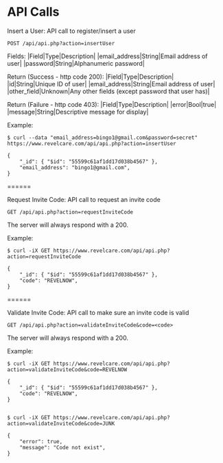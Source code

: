 API Calls
=========

Insert a User: API call to register/insert a user

`POST /api/api.php?action=insertUser`

Fields:
|Field|Type|Description|
|email_address|String|Email address of user|
|password|String|Alphanumeric password|

Return (Success - http code 200):
|Field|Type|Description|
|id|String|Unique ID of user|
|email_address|String|Email address of user|
|other_field|Unknown|Any other fields (except password that user has)|

Return (Failure - http code 403):
|Field|Type|Description|
|error|Bool|true|
|message|String|Descriptive message for display|

Example:

    $ curl --data "email_address=bingo1@gmail.com&password=secret" https://www.revelcare.com/api/api.php?action=insertUser

    {
        "_id": { "$id": "55599c61af1dd17d038b4567" },
        "email_address": "bingo1@gmail.com",
    }

======

Request Invite Code: API call to request an invite code

`GET /api/api.php?action=requestInviteCode`

The server will always respond with a 200.

Example:

    $ curl -iX GET https://www.revelcare.com/api/api.php?action=requestInviteCode

    {
        "_id": { "$id": "55599c61af1dd17d038b4567" },
        "code": "REVELNOW",
    }

======

Validate Invite Code: API call to make sure an invite code is valid

`GET /api/api.php?action=validateInviteCode&code=<code>`

The server will always respond with a 200.

Example:

    $ curl -iX GET https://www.revelcare.com/api/api.php?action=validateInviteCode&code=REVELNOW

    {
        "_id": { "$id": "55599c61af1dd17d038b4567" },
        "code": "REVELNOW",
    }


    $ curl -iX GET https://www.revelcare.com/api/api.php?action=validateInviteCode&code=JUNK

    {
        "error": true,
        "message": "Code not exist",
    }
